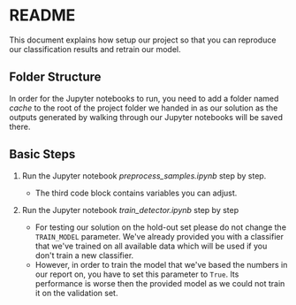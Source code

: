# README

This document explains how setup our project so that you can reproduce our classification results and retrain our model.

## Folder Structure
In order for the Jupyter notebooks to run, you need to add a folder named
*cache*
to the root of the project folder we handed in as our solution as the outputs generated by walking through our Jupyter notebooks will be saved there.

## Basic Steps

1. Run the Jupyter notebook *preprocess_samples.ipynb* step by step.
	
	- The third code block contains variables you can adjust.
2. Run the Jupyter notebook *train_detector.ipynb* step by step

	- For testing our solution on the hold-out set please do not change the `TRAIN_MODEL` parameter. We've already provided you with a classifier that we've trained on all available data which will be used if you don't train a new classifier.
	- However, in order to train the model that we've based the numbers in our report on, you have to set this parameter to `True`. Its performance is worse then the provided model as we could not train it on the validation set.